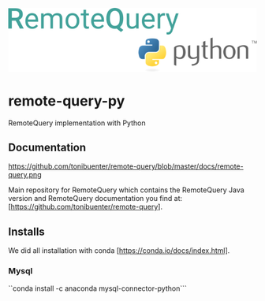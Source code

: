 ![Remote Query PY](docs/g2303.png)

# remote-query-py
RemoteQuery implementation with Python



## Documentation

https://github.com/tonibuenter/remote-query/blob/master/docs/remote-query.png

Main repository for RemoteQuery which contains the RemoteQuery Java version and RemoteQuery documentation you find at: [https://github.com/tonibuenter/remote-query].

## Installs

We did all installation with conda [https://conda.io/docs/index.html].

### Mysql

``conda install -c anaconda mysql-connector-python```


